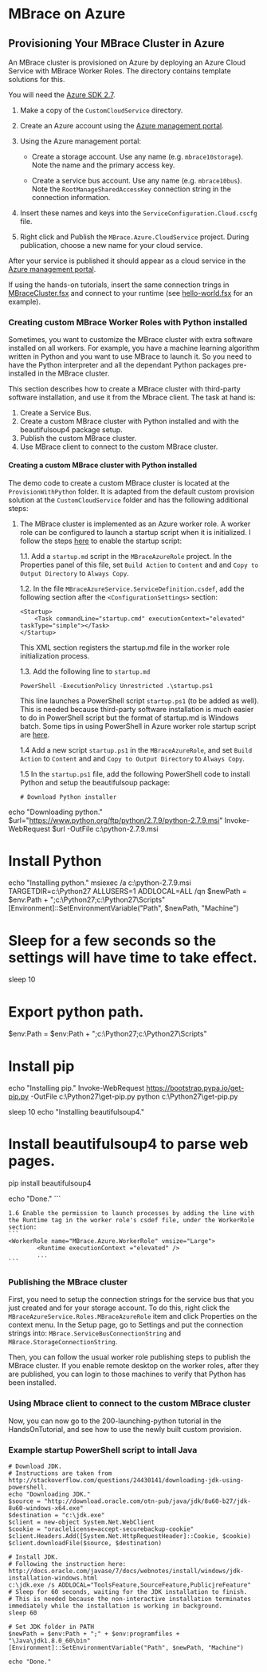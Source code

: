 # MBrace on Azure

## Provisioning Your MBrace Cluster in Azure

An MBrace cluster is provisioned on Azure by deploying an Azure Cloud Service with MBrace Worker Roles.
The directory contains template solutions for this.

You will need the [Azure SDK 2.7](http://azure.microsoft.com/en-us/downloads/).

1. Make a copy of the `CustomCloudService` directory.

2. Create an Azure account using the [Azure management portal](https://manage.windowsazure.com/).

3. Using the Azure management portal:

   * Create a storage account. Use any name (e.g. `mbrace10storage`).  Note the name and the primary access key.

   * Create a service bus account. Use any name (e.g. `mbrace10bus`). Note the `RootManageSharedAccessKey` connection string in the connection information.

4. Insert these names and keys into the `ServiceConfiguration.Cloud.cscfg` file.

5. Right click and Publish the `MBrace.Azure.CloudService` project.  During publication, choose a new name for your cloud service. 


After your service is published it should appear as a cloud service in the [Azure management portal](https://manage.windowsazure.com/).

If using the hands-on tutorials, insert the same connection trings in [MBraceCluster.fsx](../HandsOnTutorial/AzureCluster.fsx#L24) and connect 
to your runtime (see [hello-world.fsx](../HandsOnTutorial/1-hello-world.fsx) for an example).


### Creating custom MBrace Worker Roles with Python installed

Sometimes, you want to customize the MBrace cluster with extra software installed on all workers. 
For example, you have a machine learning algorithm written in Python and you want to use MBrace to launch it. So you  need to have the Python interpreter and all the dependant Python packages pre-installed in the MBrace cluster.

This section describes how to create a MBrace cluster with third-party software installation, and use it from the Mbrace client. The task at hand is:

1. Create a Service Bus. 
2. Create a custom MBrace cluster with Python installed and with the beautifulsoup4 package setup. 
3. Publish the custom MBrace cluster.
4. Use MBrace client to connect to the custom MBrace cluster. 

#### Creating a custom MBrace cluster with Python installed

The demo code to create a custom MBrace cluster is located at the `ProvisionWithPython` folder. It is adapted from the default custom provision solution at the `CustomCloudService` folder and has the following additional steps:

1. The MBrace cluster is implemented as an Azure worker role. A worker role can be configured to launch a startup script when it is initialized.  I follow the steps [here](http://blogs.msdn.com/b/cclayton/archive/2012/05/17/windows-azure-start-up-tasks-part-1.aspx) to enable the startup script:

    1.1. Add a `startup.md` script in the `MBraceAzureRole` project. In the Properties panel of this file, set `Build Action` to `Content` and and `Copy to Output Directory` to `Always Copy`.
    
    1.2. In the file `MBraceAzureService.ServiceDefinition.csdef`, add the following section after the `<ConfigurationSettings>` section:
    ```
    <Startup>
        <Task commandLine="startup.cmd" executionContext="elevated" taskType="simple"></Task>
    </Startup>
    ```
    This XML section registers the startup.md file in the worker role initialization process.
    
    1.3. Add the following line to `startup.md`
    ```
    PowerShell -ExecutionPolicy Unrestricted .\startup.ps1
    ```
    This line launches a PowerShell script `startup.ps1` (to be added as well). This is needed because third-party software installation is much easier to do in PowerShell script but the format of startup.md is Windows batch. Some tips in using PowerShell in Azure worker role startup script are [here](https://msdn.microsoft.com/en-us/library/azure/jj130675.aspx).
    
    1.4 Add a new script `startup.ps1` in the `MBraceAzureRole`, and set `Build Action` to `Content` and and `Copy to Output Directory` to `Always Copy`.
    
    1.5 In the `startup.ps1` file, add the following PowerShell code to install Python and setup the beautifulsoup package:
    ```
    # Download Python installer
echo "Downloading python."
$url="https://www.python.org/ftp/python/2.7.9/python-2.7.9.msi"
Invoke-WebRequest $url -OutFile c:\python-2.7.9.msi

# Install Python
echo "Installing python."
msiexec /a c:\python-2.7.9.msi TARGETDIR=c:\Python27 ALLUSERS=1 ADDLOCAL=ALL /qn
$newPath = $env:Path + ";c:\Python27;c:\Python27\Scripts"
[Environment]::SetEnvironmentVariable("Path", $newPath, "Machine")

# Sleep for a few seconds so the settings will have time to take effect.
sleep 10

# Export python path.
$env:Path = $env:Path + ";c:\Python27;c:\Python27\Scripts"

# Install pip
echo "Installing pip."
Invoke-WebRequest https://bootstrap.pypa.io/get-pip.py -OutFile c:\Python27\get-pip.py
python c:\Python27\get-pip.py

sleep 10
echo "Installing beautifulsoup4."
# Install beautifulsoup4 to parse web pages.
pip install beautifulsoup4

echo "Done."
    ```
    

    1.6 Enable the permission to launch processes by adding the line with the Runtime tag in the worker role's csdef file, under the WorkerRole section:
    ```
    <WorkerRole name="MBrace.Azure.WorkerRole" vmsize="Large">
            <Runtime executionContext ="elevated" />
            ...
    ```
    
### Publishing the MBrace cluster

First, you need to setup the connection strings for the service bus that you just created and for your storage account. To do this, right click the `MBraceAzureService.Roles.MBraceAzureRole` item and click Properties on the context menu. In the Setup page, go to Settings and put the connection strings into: `MBrace.ServiceBusConnectionString` and `MBrace.StorageConnectionString`. 

Then, you can follow the usual worker role publishing steps to publish the MBrace cluster. If you enable remote desktop on the worker roles, after they are published, you can login to those machines to verify that Python has been installed.

### Using Mbrace client to connect to the custom MBrace cluster
Now, you can now go to the 200-launching-python tutorial in the HandsOnTutorial, and see how to use the newly built custom provision.

### Example startup PowerShell script to intall Java

```
# Download JDK.
# Instructions are taken from http://stackoverflow.com/questions/24430141/downloading-jdk-using-powershell.
echo "Downloading JDK."
$source = "http://download.oracle.com/otn-pub/java/jdk/8u60-b27/jdk-8u60-windows-x64.exe"
$destination = "c:\jdk.exe"
$client = new-object System.Net.WebClient 
$cookie = "oraclelicense=accept-securebackup-cookie"
$client.Headers.Add([System.Net.HttpRequestHeader]::Cookie, $cookie) 
$client.downloadFile($source, $destination)

# Install JDK.
# Following the instruction here: http://docs.oracle.com/javase/7/docs/webnotes/install/windows/jdk-installation-windows.html
c:\jdk.exe /s ADDLOCAL="ToolsFeature,SourceFeature,PublicjreFeature"
# Sleep for 60 seconds, waiting for the JDK installation to finish.
# This is needed because the non-interactive installation terminates immediately while the installation is working in background.
sleep 60

# Set JDK folder in PATH
$newPath = $env:Path + ";" + $env:programfiles + "\Java\jdk1.8.0_60\bin"
[Environment]::SetEnvironmentVariable("Path", $newPath, "Machine")

echo "Done."
```
